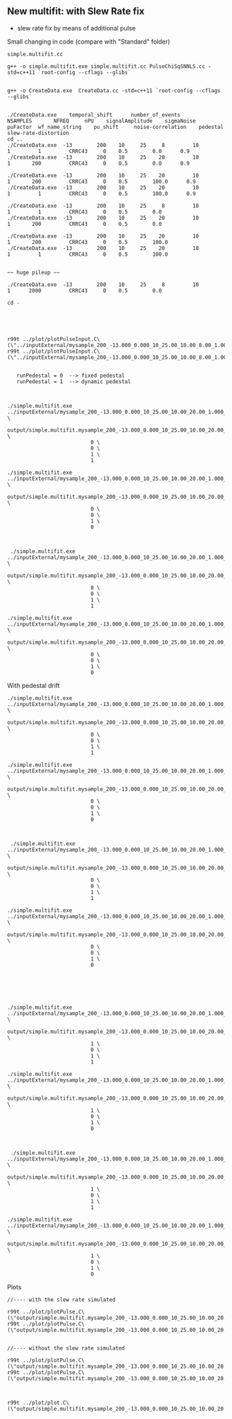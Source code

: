 New multifit: with Slew Rate fix
----

- slew rate fix by means of additional pulse 


Small changing in code (compare with "Standard" folder)

    simple.multifit.cc
    
    g++ -o simple.multifit.exe simple.multifit.cc PulseChiSqSNNLS.cc -std=c++11 `root-config --cflags --glibs`

    
    g++ -o CreateData.exe  CreateData.cc -std=c++11 `root-config --cflags --glibs`

    
    ./CreateData.exe    temporal_shift      number_of_events       NSAMPLES       NFREQ     nPU    signalAmplitude    sigmaNoise     puFactor  wf_name_string    pu_shift     noise-correlation    pedestal   slew-rate-distortion
    cd .. 
    ./CreateData.exe  -13        200    10     25     8         10        1         1         CRRC43     0    0.5        0.0      0.9
    ./CreateData.exe  -13        200    10     25    20         10        1       200         CRRC43     0    0.5        0.0      0.9
    
    ./CreateData.exe  -13        200    10     25    20         10        1       200         CRRC43     0    0.5        100.0      0.9
    ./CreateData.exe  -13        200    10     25    20         10        1         1         CRRC43     0    0.5        100.0      0.9

    ./CreateData.exe  -13        200    10     25     8         10        1         1         CRRC43     0    0.5        0.0      
    ./CreateData.exe  -13        200    10     25    20         10        1       200         CRRC43     0    0.5        0.0      
    
    ./CreateData.exe  -13        200    10     25    20         10        1       200         CRRC43     0    0.5        100.0    
    ./CreateData.exe  -13        200    10     25    20         10        1         1         CRRC43     0    0.5        100.0    

 
    ~~ huge pileup ~~
    
    ./CreateData.exe  -13        200    10     25     8         10        1      2000         CRRC43     0    0.5        0.0      

    cd -
    
    
    
    
    
    r99t ../plot/plotPulseInput.C\(\"../inputExternal/mysample_200_-13.000_0.000_10_25.00_10.00_8.00_1.000_1.00_CRRC43_0.00.root\",0\)
    r99t ../plot/plotPulseInput.C\(\"../inputExternal/mysample_200_-13.000_0.000_10_25.00_10.00_8.00_1.000_2000.00_CRRC43_0.00_slew_1.00.root\",0\)

      
       runPedestal = 0  --> fixed pedestal
       runPedestal = 1  --> dynamic pedestal
    
    
     
    ./simple.multifit.exe   ../inputExternal/mysample_200_-13.000_0.000_10_25.00_10.00_20.00_1.000_200.00_CRRC43_0.00_slew_0.90.root    \
                               output/simple.multifit.mysample_200_-13.000_0.000_10_25.00_10.00_20.00_1.000_200.00_CRRC43_0.00_slew_0.90.root_fix_pedestal_slew_rate_fix.root \
                               0 \
                               0 \
                               1 \
                               1 

    ./simple.multifit.exe   ../inputExternal/mysample_200_-13.000_0.000_10_25.00_10.00_20.00_1.000_200.00_CRRC43_0.00_slew_0.90.root    \
                               output/simple.multifit.mysample_200_-13.000_0.000_10_25.00_10.00_20.00_1.000_200.00_CRRC43_0.00_slew_0.90.root_fix_pedestal_slew_rate_NOT_fix.root \
                               0 \
                               0 \
                               1 \
                               0 
                               
    

     ./simple.multifit.exe   ../inputExternal/mysample_200_-13.000_0.000_10_25.00_10.00_20.00_1.000_200.00_CRRC43_0.00_slew_1.00.root    \
                               output/simple.multifit.mysample_200_-13.000_0.000_10_25.00_10.00_20.00_1.000_200.00_CRRC43_0.00_slew_1.00.root_fix_pedestal_slew_rate_fix.root \
                               0 \
                               0 \
                               1 \
                               1 

    ./simple.multifit.exe   ../inputExternal/mysample_200_-13.000_0.000_10_25.00_10.00_20.00_1.000_200.00_CRRC43_0.00_slew_1.00.root    \
                               output/simple.multifit.mysample_200_-13.000_0.000_10_25.00_10.00_20.00_1.000_200.00_CRRC43_0.00_slew_1.00.root_fix_pedestal_slew_rate_NOT_fix.root \
                               0 \
                               0 \
                               1 \
                               0 
                               
    

    
With pedestal drift
    
    
    ./simple.multifit.exe   ../inputExternal/mysample_200_-13.000_0.000_10_25.00_10.00_20.00_1.000_200.00_CRRC43_100.00_slew_0.90.root    \
                               output/simple.multifit.mysample_200_-13.000_0.000_10_25.00_10.00_20.00_1.000_200.00_CRRC43_100.00_slew_0.90.root_fix_pedestal_slew_rate_fix.root \
                               0 \
                               0 \
                               1 \
                               1 

    ./simple.multifit.exe   ../inputExternal/mysample_200_-13.000_0.000_10_25.00_10.00_20.00_1.000_200.00_CRRC43_100.00_slew_0.90.root    \
                               output/simple.multifit.mysample_200_-13.000_0.000_10_25.00_10.00_20.00_1.000_200.00_CRRC43_100.00_slew_0.90.root_fix_pedestal_slew_rate_NOT_fix.root \
                               0 \
                               0 \
                               1 \
                               0 
                               
    

     ./simple.multifit.exe   ../inputExternal/mysample_200_-13.000_0.000_10_25.00_10.00_20.00_1.000_200.00_CRRC43_100.00_slew_1.00.root    \
                               output/simple.multifit.mysample_200_-13.000_0.000_10_25.00_10.00_20.00_1.000_200.00_CRRC43_100.00_slew_1.00.root_fix_pedestal_slew_rate_fix.root \
                               0 \
                               0 \
                               1 \
                               1 

    ./simple.multifit.exe   ../inputExternal/mysample_200_-13.000_0.000_10_25.00_10.00_20.00_1.000_200.00_CRRC43_100.00_slew_1.00.root    \
                               output/simple.multifit.mysample_200_-13.000_0.000_10_25.00_10.00_20.00_1.000_200.00_CRRC43_100.00_slew_1.00.root_fix_pedestal_slew_rate_NOT_fix.root \
                               0 \
                               0 \
                               1 \
                               0 

                               
                               
                               
                               
                               
    ./simple.multifit.exe   ../inputExternal/mysample_200_-13.000_0.000_10_25.00_10.00_20.00_1.000_200.00_CRRC43_100.00_slew_0.90.root    \
                               output/simple.multifit.mysample_200_-13.000_0.000_10_25.00_10.00_20.00_1.000_200.00_CRRC43_100.00_slew_0.90.root_dynamic_pedestal_slew_rate_fix.root \
                               1 \
                               0 \
                               1 \
                               1 

    ./simple.multifit.exe   ../inputExternal/mysample_200_-13.000_0.000_10_25.00_10.00_20.00_1.000_200.00_CRRC43_100.00_slew_0.90.root    \
                               output/simple.multifit.mysample_200_-13.000_0.000_10_25.00_10.00_20.00_1.000_200.00_CRRC43_100.00_slew_0.90.root_dynamic_pedestal_slew_rate_NOT_fix.root \
                               1 \
                               0 \
                               1 \
                               0 
                               
    

     ./simple.multifit.exe   ../inputExternal/mysample_200_-13.000_0.000_10_25.00_10.00_20.00_1.000_200.00_CRRC43_100.00_slew_1.00.root    \
                               output/simple.multifit.mysample_200_-13.000_0.000_10_25.00_10.00_20.00_1.000_200.00_CRRC43_100.00_slew_1.00.root_dynamic_pedestal_slew_rate_fix.root \
                               1 \
                               0 \
                               1 \
                               1 

    ./simple.multifit.exe   ../inputExternal/mysample_200_-13.000_0.000_10_25.00_10.00_20.00_1.000_200.00_CRRC43_100.00_slew_1.00.root    \
                               output/simple.multifit.mysample_200_-13.000_0.000_10_25.00_10.00_20.00_1.000_200.00_CRRC43_100.00_slew_1.00.root_dynamic_pedestal_slew_rate_NOT_fix.root \
                               1 \
                               0 \
                               1 \
                               0 
                               
    
    
    
    
    
    
    
    
    
Plots
        
    //---- with the slew rate simulated
    
    r99t ../plot/plotPulse.C\(\"output/simple.multifit.mysample_200_-13.000_0.000_10_25.00_10.00_20.00_1.000_200.00_CRRC43_0.00_slew_0.90.root_fix_pedestal_slew_rate_fix.root\",0\)
    r99t ../plot/plotPulse.C\(\"output/simple.multifit.mysample_200_-13.000_0.000_10_25.00_10.00_20.00_1.000_200.00_CRRC43_0.00_slew_0.90.root_fix_pedestal_slew_rate_NOT_fix.root\",0\)

    
    //---- without the slew rate simulated
    
    r99t ../plot/plotPulse.C\(\"output/simple.multifit.mysample_200_-13.000_0.000_10_25.00_10.00_20.00_1.000_200.00_CRRC43_0.00_slew_1.00.root_fix_pedestal_slew_rate_fix.root\",0\)
    r99t ../plot/plotPulse.C\(\"output/simple.multifit.mysample_200_-13.000_0.000_10_25.00_10.00_20.00_1.000_200.00_CRRC43_0.00_slew_1.00.root_fix_pedestal_slew_rate_NOT_fix.root\",0\)

    

    r99t ../plot/plot.C\(\"output/simple.multifit.mysample_200_-13.000_0.000_10_25.00_10.00_20.00_1.000_200.00_CRRC43_0.00_slew_1.00.root_fix_pedestal_slew_rate_NOT_fix.root\"\)
    
    
    
    
    
    
    
    
    
    
    
                                   